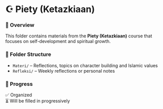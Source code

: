 # ☪️ Piety (Ketazkiaan)

### 🧾 Overview
This folder contains materials from the **Piety (Ketazkiaan)** course that focuses on self-development and spiritual growth.

### 📂 Folder Structure
- `Materi/` – Reflections, topics on character building and Islamic values
- `Refleksi/` – Weekly reflections or personal notes

### 📝 Progress
✅ Organized  
⏳ Will be filled in progressively
